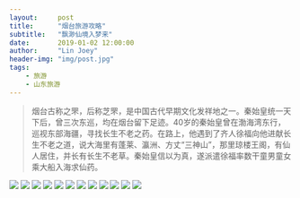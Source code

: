 ```yaml
---
layout:     post
title:      "烟台旅游攻略"
subtitle:   "飘渺仙境入梦来"
date:       2019-01-02 12:00:00
author:     "Lin Joey"
header-img: "img/post.jpg"
tags:
    - 旅游
    - 山东旅游
---
```

>烟台古称之罘，后称芝罘，是中国古代早期文化发祥地之一。秦始皇统一天下后，曾三次东巡，均在烟台留下足迹。40岁的秦始皇曾在渤海湾东行，巡视东部海疆，寻找长生不老之药。在路上，他遇到了齐人徐福向他进献长生不老之道，说大海里有蓬莱、瀛洲、方丈“三神山”，那里琼楼王阁，有仙人居住，并长有长生不老草。秦始皇信以为真，遂派遣徐福率数干童男童女乘大船入海求仙药。

![](https://linjoey-image.oss-cn-beijing.aliyuncs.com/我是驴友-烟台旅游攻略_页面_01.jpg)
![](https://linjoey-image.oss-cn-beijing.aliyuncs.com/我是驴友-烟台旅游攻略_页面_02.jpg)
![](https://linjoey-image.oss-cn-beijing.aliyuncs.com/我是驴友-烟台旅游攻略_页面_03.jpg)
![](https://linjoey-image.oss-cn-beijing.aliyuncs.com/我是驴友-烟台旅游攻略_页面_04.jpg)
![](https://linjoey-image.oss-cn-beijing.aliyuncs.com/我是驴友-烟台旅游攻略_页面_05.jpg)
![](https://linjoey-image.oss-cn-beijing.aliyuncs.com/我是驴友-烟台旅游攻略_页面_06.jpg)
![](https://linjoey-image.oss-cn-beijing.aliyuncs.com/我是驴友-烟台旅游攻略_页面_07.jpg)
![](https://linjoey-image.oss-cn-beijing.aliyuncs.com/我是驴友-烟台旅游攻略_页面_08.jpg)
![](https://linjoey-image.oss-cn-beijing.aliyuncs.com/我是驴友-烟台旅游攻略_页面_09.jpg)
![](https://linjoey-image.oss-cn-beijing.aliyuncs.com/我是驴友-烟台旅游攻略_页面_10.jpg)
![](https://linjoey-image.oss-cn-beijing.aliyuncs.com/我是驴友-烟台旅游攻略_页面_11.jpg)
![](https://linjoey-image.oss-cn-beijing.aliyuncs.com/我是驴友-烟台旅游攻略_页面_12.jpg)
